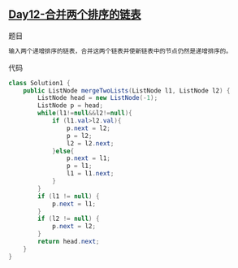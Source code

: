 ## [Day12-合并两个排序的链表](https://leetcode-cn.com/problems/he-bing-liang-ge-pai-xu-de-lian-biao-lcof/)

题目

```tex
输入两个递增排序的链表，合并这两个链表并使新链表中的节点仍然是递增排序的。
```

代码

```java
class Solution1 {
    public ListNode mergeTwoLists(ListNode l1, ListNode l2) {
        ListNode head = new ListNode(-1);
        ListNode p = head;
        while(l1!=null&&l2!=null){
            if (l1.val>l2.val){
                p.next = l2;
                p = l2;
                l2 = l2.next;
            }else{
                p.next = l1;
                p = l1;
                l1 = l1.next;
            }
        }
        if (l1 != null) {
            p.next = l1;
        }
        if (l2 != null) {
            p.next = l2;
        }
        return head.next;
    }
}
```

